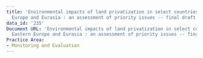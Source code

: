 ```yaml
---
title: 'Environmental impacts of land privatization in select countries of Eastern
  Europe and Eurasia : an assessment of priority issues -- final draft report'
data_id: '235'
Document URL: 'Environmental impacts of land privatization in select countries of
  Eastern Europe and Eurasia : an assessment of priority issues -- final draft report'
Practice Area:
- Monitoring and Evaluation
---
```


